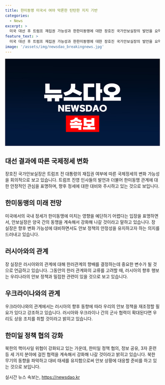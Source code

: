 ```yaml
---
title: 한미동맹 미국서 여야 막론한 탄탄한 지지 기반
categories:
  - News
excerpt: >
  미국 대선 후 트럼프 재집권 가능성과 한한미동맹에 대한 장호진 국가안보실장의 발언을 요약하면, 그는 트럼프 진영 인사들도 한미동맹을 너무 걱정하지 않아도 된다며 재집권 가능성에 대해 예단할 필요 없다고 언급했고, 한러관계는 러시아의 행동에 달려 있다고 설명했다. 또한, 미국과 한국은 한반도 핵무장 협상에 대비하기 위해 정보 공유와 군사 대비 태세를 유지하는 계획이라고 밝혔다.
feature_text: >
  미국 대선 후 트럼프 재집권 가능성과 한한미동맹에 대한 장호진 국가안보실장의 발언을 요약하면, 그는 트럼프 진영 인사들도 한미동맹을 너무 걱정하지 않아도 된다며 재집권 가능성에 대해 예단할 필요 없다고 언급했고, 한러관계는 러시아의 행동에 달려 있다고 설명했다. 또한, 미국과 한국은 한반도 핵무장 협상에 대비하기 위해 정보 공유와 군사 대비 태세를 유지하는 계획이라고 밝혔다.
image: '/assets/img/newsdao_breakingnews.jpg'
---
```


<p><img src="/assets/img/newsdao_breakingnews.jpg" alt="koreaapp 속보" /></p>

<h2 data-ke-size="size26">대선 결과에 따른 국제정세 변화</h2>

<p data-ke-size="size16">장호진 국가안보실장은 트럼프 전 대통령의 재집권 여부에 따른 국제정세의 변화 가능성을 회의적으로 보고 있습니다. 트럼프 진영 인사들의 발언과 더불어 한미동맹 관계에 대한 안정적인 관심을 표명하며, 향후 정세에 대한 대비와 주시하고 있는 것으로 보입니다.</p>

<h2 data-ke-size="size26">한미동맹의 미래 전망</h2>

<p data-ke-size="size16">미국에서의 국내 정세가 한미동맹에 미치는 영향을 예단하기 어렵다는 입장을 표명하면서, 안보실장은 양국 간의 동맹을 계속해서 강화해 나갈 것이라고 말하고 있습니다. 장 실장은 향후 변화 가능성에 대비하면서도 안보 정책의 안정성을 유지하고자 하는 의지를 드러내고 있습니다.</p>

<h2 data-ke-size="size26">러시아와의 관계</h2>

<p data-ke-size="size16">장 실장은 러시아와의 관계에 대해 한러관계의 향배를 결정하는데 중요한 변수가 될 것으로 언급하고 있습니다. 그동안의 한러 관계와의 교류를 고려할 때, 러시아의 향후 행보는 우리나라의 안보 정책과 밀접한 관련이 있을 것으로 보고 있습니다.</p>

<h2 data-ke-size="size26">우크라이나와의 관계</h2>

<p data-ke-size="size16">우크라이나와의 관계에서는 러시아의 향후 동향에 따라 우리의 안보 정책을 재조정할 필요가 있다고 강조하고 있습니다. 러시아와 우크라이나 간의 군사 협력이 확대된다면 우리도 상응 조치를 취할 것이라고 밝히고 있습니다.</p>

<h2 data-ke-size="size26">한미일 정책 협의 강화</h2>

<p data-ke-size="size16">북한의 핵미사일 위협이 강화되고 있는 가운데, 한미일 정책 협의, 정보 공유, 3자 훈련 등 세 가지 분야에 걸친 협력을 계속해서 강화해 나갈 것이라고 밝히고 있습니다. 북한 무기의 동향을 파악하고 대비 태세를 유지함으로써 안보 상황에 대응할 준비를 하고 있는 것으로 보입니다.</p>
실시간 뉴스 속보는, <a href="https://newsdao.kr" rel="dofollow">https://newsdao.kr</a>


